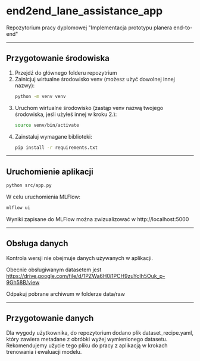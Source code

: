 # end2end_lane_assistance_app

Repozytorium pracy dyplomowej "Implementacja prototypu planera end-to-end"

---
## Przygotowanie środowiska

1. Przejdź do głównego folderu repozytrium
2. Zainicjuj wirtualne środowisko venv (możesz użyć dowolnej innej nazwy):
   ```bash
   python -m venv venv
   ```
3. Uruchom wirtualne środowisko (zastąp venv nazwą twojego środowiska, jeśli użyłeś innej w kroku 2.):
   ```bash
   source venv/bin/activate
   ```
4. Zainstaluj wymagane biblioteki:
   ```bash
   pip install -r requirements.txt
   ```

---
## Uruchomienie aplikacji

```bash
python src/app.py
```
W celu uruchomienia MLFlow:
```bash
mlflow ui
```
Wyniki zapisane do MLFlow można zwizualizować w http://localhost:5000

---
## Obsługa danych

Kontrola wersji nie obejmuje danych używanych w aplikacji.

Obecnie obsługiwanym datasetem jest https://drive.google.com/file/d/1PZWa6H0i1PCH9zuYcIh5Ouk_p-9Gh58B/view

Odpakuj pobrane archiwum w folderze data/raw

---
## Przygotowanie danych

Dla wygody użytkownika, do repozytorium dodano plik dataset_recipe.yaml, który zawiera metadane z obróbki wyżej wymienionego datasetu. Rekomendujemy użycie tego pliku do pracy z aplikacją w krokach trenowania i ewaluacji modelu.